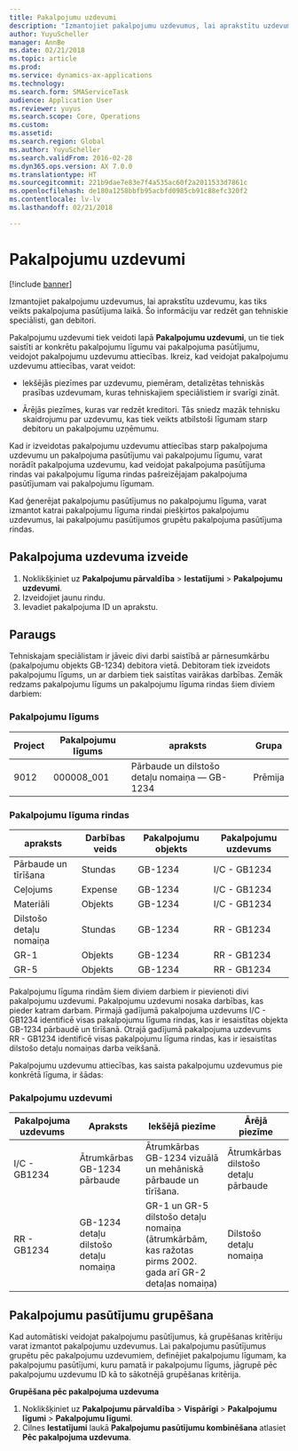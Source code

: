 ```yaml
---
title: Pakalpojumu uzdevumi
description: "Izmantojiet pakalpojumu uzdevumus, lai aprakstītu uzdevumu, kas tiks veikts pakalpojuma pasūtījuma laikā. Šo informāciju var redzēt gan tehniskie speciālisti, gan debitori."
author: YuyuScheller
manager: AnnBe
ms.date: 02/21/2018
ms.topic: article
ms.prod: 
ms.service: dynamics-ax-applications
ms.technology: 
ms.search.form: SMAServiceTask
audience: Application User
ms.reviewer: yuyus
ms.search.scope: Core, Operations
ms.custom: 
ms.assetid: 
ms.search.region: Global
ms.author: YuyuScheller
ms.search.validFrom: 2016-02-28
ms.dyn365.ops.version: AX 7.0.0
ms.translationtype: HT
ms.sourcegitcommit: 221b9dae7e83e7f4a535ac60f2a2011533d7861c
ms.openlocfilehash: de180a1258bbfb95acbfd0985cb91c88efc320f2
ms.contentlocale: lv-lv
ms.lasthandoff: 02/21/2018

---
```


# <a name="service-tasks"></a>Pakalpojumu uzdevumi  

[!include [banner](../includes/banner.md)]

Izmantojiet pakalpojumu uzdevumus, lai aprakstītu uzdevumu, kas tiks veikts pakalpojuma pasūtījuma laikā.
Šo informāciju var redzēt gan tehniskie speciālisti, gan debitori.

Pakalpojumu uzdevumi tiek veidoti lapā **Pakalpojumu uzdevumi**, un tie tiek saistīti ar konkrētu pakalpojumu līgumu vai pakalpojuma pasūtījumu, veidojot pakalpojumu uzdevumu attiecības. Ikreiz, kad veidojat pakalpojumu uzdevumu attiecības, varat veidot:

-  Iekšējās piezīmes par uzdevumu, piemēram, detalizētas tehniskās prasības uzdevumam, kuras tehniskajiem speciālistiem ir svarīgi zināt.

-  Ārējās piezīmes, kuras var redzēt kreditori. Tās sniedz mazāk tehnisku skaidrojumu par uzdevumu, kas tiek veikts atbilstoši līgumam starp debitoru un pakalpojumu uzņēmumu.

Kad ir izveidotas pakalpojumu uzdevumu attiecības starp pakalpojuma uzdevumu un pakalpojuma pasūtījumu vai pakalpojumu līgumu, varat norādīt pakalpojuma uzdevumu, kad veidojat pakalpojuma pasūtījuma rindas vai pakalpojumu līguma rindas pašreizējajam pakalpojuma pasūtījumam vai pakalpojumu līgumam.

Kad ģenerējat pakalpojumu pasūtījumus no pakalpojumu līguma, varat izmantot katrai pakalpojumu līguma rindai piešķirtos pakalpojumu uzdevumus, lai pakalpojumu pasūtījumos grupētu pakalpojuma pasūtījuma rindas.

## <a name="create-a-service-task"></a>Pakalpojuma uzdevuma izveide

1. Noklikšķiniet uz **Pakalpojumu pārvaldība** \> **Iestatījumi** \> **Pakalpojumu uzdevumi**.
2. Izveidojiet jaunu rindu.
3. Ievadiet pakalpojuma ID un aprakstu.

## <a name="example"></a>Paraugs

Tehniskajam speciālistam ir jāveic divi darbi saistībā ar pārnesumkārbu (pakalpojumu objekts GB-1234) debitora vietā. Debitoram tiek izveidots pakalpojumu līgums, un ar darbiem tiek saistītas vairākas darbības. Zemāk redzams pakalpojumu līgums un pakalpojumu līguma rindas šiem diviem darbiem:

### <a name="service-agreement"></a>Pakalpojumu līgums

| Project | Pakalpojumu līgums | apraksts                                  | Grupa   |
|---------|-------------------|----------------------------------------------|---------|
| 9012    | 000008\_001       | Pārbaude un dilstošo detaļu nomaiņa — GB-1234 | Prēmija |

### <a name="service-agreement-lines"></a>Pakalpojumu līguma rindas

| apraksts             | Darbības veids | Pakalpojumu objekts | Pakalpojumu uzdevums |
|-------------------------|------------------|----------------|--------------|
| Pārbaude un tīrīšana | Stundas             | GB-1234        | I/C - GB1234 |
| Ceļojums                  | Expense          | GB-1234        | I/C - GB1234 |
| Materiāli               | Objekts             | GB-1234        | I/C - GB1234 |
| Dilstošo detaļu nomaiņa     | Stundas             | GB-1234        | RR - GB1234  |
| GR-1                    | Objekts             | GB-1234        | RR - GB1234  |
| GR-5                    | Objekts             | GB-1234        | RR - GB1234  |

Pakalpojumu līguma rindām šiem diviem darbiem ir pievienoti divi pakalpojumu uzdevumi. Pakalpojumu uzdevumi nosaka darbības, kas pieder katram darbam. Pirmajā gadījumā pakalpojuma uzdevums I/C - GB1234 identificē visas pakalpojumu līguma rindas, kas ir iesaistītas objekta GB-1234 pārbaudē un tīrīšanā. Otrajā gadījumā pakalpojuma uzdevums RR - GB1234 identificē visas pakalpojumu līguma rindas, kas ir iesaistītas dilstošo detaļu nomaiņas darba veikšanā.

Pakalpojumu uzdevumu attiecības, kas saista pakalpojumu uzdevumus pie konkrētā līguma, ir šādas:

### <a name="service-tasks"></a>Pakalpojumu uzdevumi

| Pakalpojuma uzdevums | Apraksts                             | Iekšējā piezīme                                                                                                                 | Ārējā piezīme                 |
|--------------|-----------------------------------------|-------------------------------------------------------------------------------------------------------------------------------|-------------------------------|
| I/C - GB1234 | Ātrumkārbas GB-1234 pārbaude           | Ātrumkārbas GB-1234 vizuālā un mehāniskā pārbaude un tīrīšana.                                                              | Ātrumkārbas dilstošo detaļu pārbaude |
| RR - GB1234  | GB-1234 detaļu dilstošo detaļu nomaiņa | GR-1 un GR-5 dilstošo detaļu nomaiņa (ātrumkārbām, kas ražotas pirms 2002. gada arī GR-2 detaļas nomaiņa) | Dilstošo detaļu nomaiņa  |

## <a name="group-service-orders"></a>Pakalpojumu pasūtījumu grupēšana

Kad automātiski veidojat pakalpojumu pasūtījumus, kā grupēšanas kritēriju varat izmantot pakalpojumu uzdevumus. Lai pakalpojumu pasūtījumus grupētu pēc pakalpojumu uzdevumiem, definējiet pakalpojumu līgumam, ka pakalpojumu pasūtījumi, kuru pamatā ir pakalpojumu līgums, jāgrupē pēc pakalpojumu uzdevumu ID kā to sākotnējā grupēšanas kritērija.

**Grupēšana pēc pakalpojuma uzdevuma**

1. Noklikšķiniet uz **Pakalpojumu pārvaldība** \> **Vispārīgi** \> **Pakalpojumu līgumi** \> **Pakalpojumu līgumi**.
2. Cilnes **Iestatījumi** laukā **Pakalpojumu pasūtījumu kombinēšana** atlasiet **Pēc pakalpojuma uzdevuma**.



